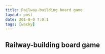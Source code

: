 ```yaml
---
title: Railway-building board game
layout: post
date: 201-0-0 T:0:1
tags: [wacky]
---
```

## Railway-building board game

